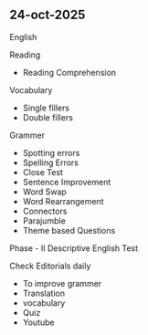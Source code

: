 ## 24-oct-2025

English

Reading
- Reading Comprehension

Vocabulary
- Single fillers
- Double fillers


Grammer
- Spotting errors
- Spelling Errors
- Close Test
- Sentence Improvement
- Word Swap
- Word Rearrangement
- Connectors
- Parajumble
- Theme based Questions


Phase - II
Descriptive English Test

Check Editorials daily
-  To improve grammer
-  Translation
-  vocabulary
-  Quiz
-  Youtube

